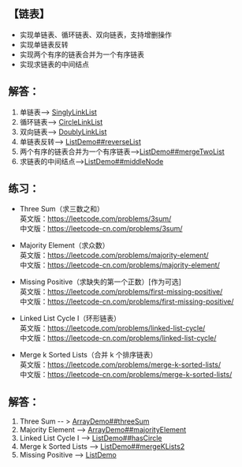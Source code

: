 ## 【链表】
- 实现单链表、循环链表、双向链表，支持增删操作
- 实现单链表反转
- 实现两个有序的链表合并为一个有序链表
- 实现求链表的中间结点

## 解答：
1. 单链表--> [SinglyLinkList](https://github.com/GavinAlison/leetcode/tree/master/algorithm/src/main/java/com/alison/SinglyLinkList.java)
2. 循环链表--> [CircleLinkList](https://github.com/GavinAlison/leetcode/tree/master/algorithm/src/main/java/com/alison/CircleLinkList.java)
3. 双向链表--> [DoublyLinkList](https://github.com/GavinAlison/leetcode/tree/master/algorithm/src/main/java/com/alison/DoublyLinkList.java)
4. 单链表反转--> [ListDemo##reverseList](https://github.com/GavinAlison/leetcode/tree/master/algorithm/src/main/java/com/alison/ListDemo.java)
5. 两个有序的链表合并为一个有序链表-->[ListDemo##mergeTwoList](https://github.com/GavinAlison/leetcode/tree/master/algorithm/src/main/java/com/alison/ListDemo.java)
6. 求链表的中间结点-->[ListDemo##middleNode](https://github.com/GavinAlison/leetcode/tree/master/algorithm/src/main/java/com/alison/ListDemo.java)

## 练习：
-   Three Sum（求三数之和）   
英文版：https://leetcode.com/problems/3sum/  
中文版：https://leetcode-cn.com/problems/3sum/ 

-   Majority Element（求众数）    
英文版：https://leetcode.com/problems/majority-element/    
中文版：https://leetcode-cn.com/problems/majority-element/    

-   Missing Positive（求缺失的第一个正数）[作为可选]    
英文版：https://leetcode.com/problems/first-missing-positive/    
中文版：https://leetcode-cn.com/problems/first-missing-positive/    
-   Linked List Cycle I（环形链表）    
英文版：https://leetcode.com/problems/linked-list-cycle/    
中文版：https://leetcode-cn.com/problems/linked-list-cycle/    
-   Merge k Sorted Lists（合并 k 个排序链表）    
英文版：https://leetcode.com/problems/merge-k-sorted-lists/    
中文版：https://leetcode-cn.com/problems/merge-k-sorted-lists/

## 解答：
1. Three Sum -- > [ArrayDemo##threeSum](https://github.com/GavinAlison/leetcode/tree/master/algorithm/src/main/java/com/alison/ArrayDemo.java)
2. Majority Element --> [ArrayDemo##majorityElement](https://github.com/GavinAlison/leetcode/tree/master/algorithm/src/main/java/com/alison/ArrayDemo.java)
3. Linked List Cycle I --> [ListDemo##hasCircle](https://github.com/GavinAlison/leetcode/tree/master/algorithm/src/main/java/com/alison/ListDemo.java)
4. Merge k Sorted Lists --> [ListDemo##mergeKLists2](https://github.com/GavinAlison/leetcode/tree/master/algorithm/src/main/java/com/alison/ListDemo.java)
5. Missing Positive --> [ListDemo](https://github.com/GavinAlison/leetcode/tree/master/algorithm/src/main/java/com/alison/ListDemo.java)

